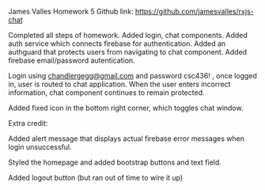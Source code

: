 James Valles 
Homework 5 
Github link: https://github.com/jamesvalles/rxjs-chat

Completed all steps of homework. Added login, chat components. Added auth service which connects firebase for authentication. Added an authguard that protects users from navigating to chat component. Added firebase email/password autentication. 

Login using chandlergegg@gmail.com and password csc436! , once logged in, user is routed to chat application. When the user enters incorrect information, chat component continues to remain protected. 

Added fixed icon in the bottom right corner, which toggles chat window. 

Extra credit:

Added alert message that displays actual firebase error messages when login unsuccessful. 

Styled the homepage and added bootstrap buttons and text field. 

Added logout button (but ran out of time to wire it up)

